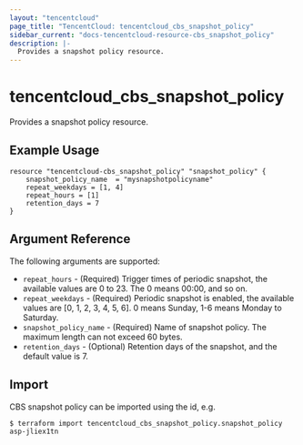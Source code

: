 ```yaml
---
layout: "tencentcloud"
page_title: "TencentCloud: tencentcloud_cbs_snapshot_policy"
sidebar_current: "docs-tencentcloud-resource-cbs_snapshot_policy"
description: |-
  Provides a snapshot policy resource.
---
```


# tencentcloud_cbs_snapshot_policy

Provides a snapshot policy resource.

## Example Usage

```hcl
resource "tencentcloud-cbs_snapshot_policy" "snapshot_policy" {
	snapshot_policy_name  = "mysnapshotpolicyname"
	repeat_weekdays = [1, 4]
	repeat_hours = [1]
	retention_days = 7
}
```

## Argument Reference

The following arguments are supported:

* `repeat_hours` - (Required) Trigger times of periodic snapshot, the available values are 0 to 23. The 0 means 00:00, and so on.
* `repeat_weekdays` - (Required) Periodic snapshot is enabled, the available values are [0, 1, 2, 3, 4, 5, 6]. 0 means Sunday, 1-6 means Monday to Saturday.
* `snapshot_policy_name` - (Required) Name of snapshot policy. The maximum length can not exceed 60 bytes.
* `retention_days` - (Optional) Retention days of the snapshot, and the default value is 7.


## Import

CBS snapshot policy can be imported using the id, e.g.

```
$ terraform import tencentcloud_cbs_snapshot_policy.snapshot_policy asp-jliex1tn
```

